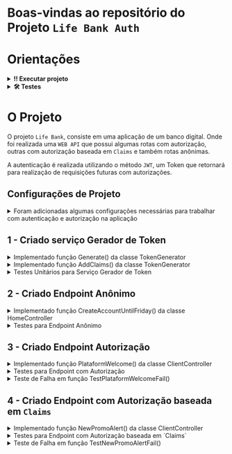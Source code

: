 # Boas-vindas ao repositório do Projeto `Life Bank Auth`

# Orientações

<details>
  <summary><strong>‼️ Executar projeto</strong></summary><br />

1. Clone o repositório

- Use o comando: `git clone git@github.com:tryber/acc-csharp-0x-project/project-life-bank-auth.git`.
- Entre na pasta do repositório que você acabou de clonar:
  - `cd acc-csharp-0x-project/project-life-bank-auth`

2. Instale as dependências

- Entre na pasta `src/`.
- Execute o comando: `dotnet restore`.

</details>

<details>
  <summary><strong>🛠 Testes</strong></summary><br />

### Executando todos os testes

Para executar os testes com o .NET, execute o comando dentro do diretório do seu projeto `src/<project>` ou de seus testes `src/<project>.Test`!

```
dotnet test
```

### Executando um teste específico

Para executar um teste específico, basta executar o comando `dotnet test --filter Name~TestMethod1`.

</details>

# O Projeto

O projeto `Life Bank`, consiste em uma aplicação de um banco digital. Onde foi realizada uma `WEB API` que possui algumas rotas com autorização, outras com autorização baseada em `Claims` e também rotas anônimas.

A autenticação é realizada utilizando o método `JWT`, um Token que retornará para realização de requisições futuras com autorizações.

## Configurações de Projeto

<details>
  <summary>Foram adicionadas algumas configurações necessárias para trabalhar com autenticação e autorização na aplicação </summary><br />

Os pacotes estão inclusos no arquivo de configuração de projeto no diretório `life-bank-auth`.

`life-bank-auth.csproj`:

```csharp
    <PackageReference Include="Microsoft.AspNetCore.Authentication" Version="2.2.0" />
    <PackageReference Include="Microsoft.AspNetCore.Authentication.JwtBearer" Version="6.0.6" />
```

Para utilização desses processos, também foram realizadas configurações na classe `Program.cs`.

- Preenchimento do segredo `JWT` para preenchimento da chave `Signature`.
- Comando para uso de Autenticação.
- Comando para uso de Autorização.

</details>

## 1 - Criado serviço Gerador de Token

<details>
  <summary>Implementado função Generate() da classe TokenGenerator </summary><br />

Criado gerador de Token na pasta Services, com uma classe de responsabilidade única denominada TokenGenerator.cs.

Criado a função `Generate()`, que vai gerar um Token JWT e retornar um valor do tipo string, o Token.

</details>

<details>
  <summary>Implementado função AddClaims() da classe TokenGenerator </summary><br />

Quando criado o Token, foi necessário o preenchimento das `Claims` na propriedade Subject, onde existe a função `AddClaims()`, onde o objeto da pessoa cliente é passado como parâmetro.

Campos utilizados para preenchimento das `Claims`: Name, Currency e ClientType.

Os valores de `Claim` recebem uma `string`, vindo dos valores do `Client`

`ClientType` foi realizada a lógica de que:

se o valor da propriedade booleana do objeto `Client` denominada `IsCompany` for verdadeira, o valor preenchido para a `Claim` será uma `string` de `ClientTypeEnum.PessoaJuridica`. Se não, será `ClientTypeEnum.PessoaFisica`.

</details>

<details>
  <summary>Testes Unitários para Serviço Gerador de Token</summary><br />

Utilizado a classe TestTokenGenerator.cs para os testes do serviço gerador de Token

Para garantir eficiência na geração de Token, foram criados testes unitários para função TestTokenGeneratorSuccess() e `TestTokenGeneratorKeysSuccess()`.

A função `TestTokenGeneratorSuccess()` irá apenas validar que o retorno do serviço gerador de Token não é vazio ou nulo.

A `TestTokenGeneratorKeysSuccess()` verifica se o Token realmente respeita o formato `JWT`.

</details>

## 2 - Criado Endpoint Anônimo

<details>
  <summary>Implementado função CreateAccountUntilFriday() da classe HomeController </summary><br />

No `HomeController`, foi criada a função `CreateAccountUntilFriday()`, que não precisa de autorização.

- A rota dessa função é: `MessageForEveryone`.

- Retornará uma string com valor `Crie sua conta na Like Bank até sexta-feira!`.

</details>

<details>
  <summary>Testes para Endpoint Anônimo </summary><br />

Na classe `TestHomeController`, foi adicionado a função `TestMessageForEveryoneSuccess()`.

- Criado a função `ApiGetRequest()` da classe `WebApplication` para realização da requisição `HTTP` onde foi passado a rota `Home/MessageForEveryone`.

</details>

## 3 - Criado Endpoint Autorização

<details>
  <summary>Implementado função PlataformWelcome() da classe ClientController </summary><br />

No controlador `ClientController`, foi criado a função `PlataformWelcome()`, que precisará de autorização.

- A rota dessa função é: `PlataformWelcome`.

- Retornará uma string com valor `Que ótimo ter você aqui novamente, sinta-se a vontade!`.

</details>

<details>
  <summary>Testes para Endpoint com Autorização </summary><br />

Na classe `TestClientController`, criado a função `TestPlataformWelcomeSuccess()`.

- irá receber 3 parâmetros passados pelo atributo `[InlineData]`: Name, IsCompany e Currency.

- Verifica se monta um objeto de `Client`, utilizando parâmetros que foram informados.

- Irá enviar os dados para a geração de Token.

</details>

<details>
  <summary>Teste de Falha em função TestPlataformWelcomeFail()</summary><br />

Na classe `TestClientController`, criado a função `TestPlataformWelcomeFail()`.

- Informa o parâmetro utilizando o atributo `[InlineData]`: Token.

- O parâmetro passado é uma string aleatória para simular um Token Inválido.

</details>

## 4 - Criado Endpoint com Autorização baseada em `Claims`

<details>
  <summary>Implementado função NewPromoAlert() da classe ClientController </summary><br />

No controlador `ClientController`, criada função `NewPromoAlert()`, que precisará de autorização.

- A rota dessa função é: `NewPromoAlert`.

- Retornará uma string com valor `Aproveite a nova promoção da Life Bank agora mesmo!`.

- Tipo Get de requisição HTTP.

- Autorização aplicando política `NewPromo`:

1. A pessoa cliente deve ter como propriedade `Currency` a moeda `Real` ou `Peso`. Criado Enum(`CurrencyEnum`) para essa propriedade.
2. A pessoa cliente deve ser uma `Pessoa Física`, criado o Enum `ClientTypeEnum`.

</details>

<details>
  <summary>Testes para Endpoint com Autorização baseada em `Claims`</summary><br />

Na classe `TestClientController`, criado a função `TestNewPromoAlertSuccess()`.

- Passados três parâmetros no atributo `[InlineData]`: Name, IsCompany e Currency.

- Nesse caso, os parâmetros passados devem seguir a política criada:

1. O valor do campo `IsCompany` igual a `false`.
2. O valor de `Currency` igual a `Real` ou `Peso`.

- Irá montar objeto de `Client` de acordo com os parâmetros.

</details>

<details>
  <summary>Teste de Falha em função TestNewPromoAlertFail()</summary><br />

Na classe `TestClientController`, criado a função `TestNewPromoAlertFail()`.

- Passados três parâmetros no atributo `[InlineData]`: Name, IsCompany e Currency.

- Nesse caso, os parâmetros passados NÃO podem ser:

1. O valor do campo `IsCompany` igual a `false`.
2. O valor de `Currency` igual a `Real` ou `Peso`.

- Irá montar objeto de `Client` de acordo com os parâmetros.

</details>

